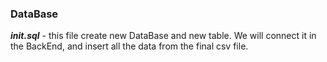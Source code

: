 ### DataBase

***init.sql*** - this file create new DataBase and new table. We will connect it in the BackEnd, and insert all the data from the final csv file. 
